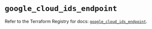 # `google_cloud_ids_endpoint`

Refer to the Terraform Registry for docs: [`google_cloud_ids_endpoint`](https://registry.terraform.io/providers/hashicorp/google/6.44.0/docs/resources/cloud_ids_endpoint).
